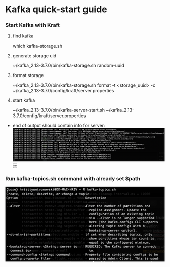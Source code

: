 # Kafka quick-start guide

### Start Kafka with Kraft

1. find kafka

    which kafka-storage.sh 

2. generate storage uid

    ~/kafka_2.13-3.7.0/bin/kafka-storage.sh random-uuid

3. format storage

    ~/kafka_2.13-3.7.0/bin/kafka-storage.sh format -t <storage_uuid> -c ~/kafka_2.13-3.7.0/config/kraft/server.properties

4. start kafka

    ~/kafka_2.13-3.7.0/bin/kafka-server-start.sh ~/kafka_2.13-3.7.0/config/kraft/server.properties

- end of output should contain info for server:
![alt text](<Pasted Graphic.png>)
￼
### Run kafka-topics.sh command with already set $path
![run kafka-topics.sh](image.png)

##